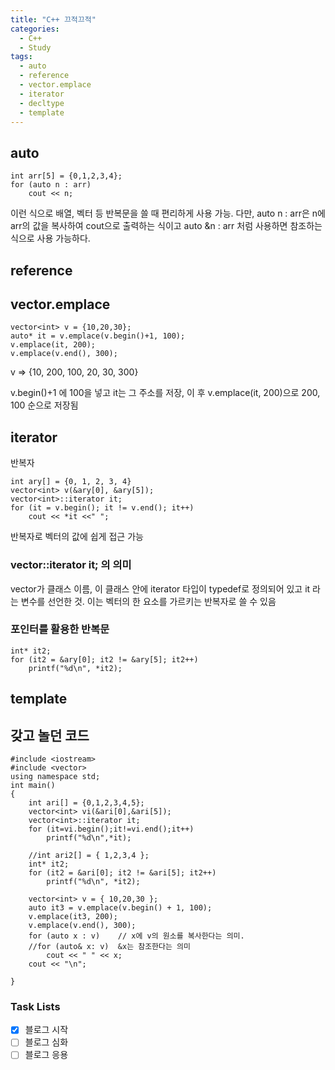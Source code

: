 ```yaml
---
title: "C++ 끄적끄적"
categories:
  - C++
  - Study
tags:
  - auto
  - reference
  - vector.emplace
  - iterator
  - decltype
  - template
---
```


## auto
    int arr[5] = {0,1,2,3,4};
    for (auto n : arr)
        cout << n;

이런 식으로 배열, 벡터 등 반복문을 쓸 때 편리하게 사용 가능.
다만, auto n : arr은 n에 arr의 값을 복사하여 cout으로 출력하는 식이고
auto &n : arr 처럼 사용하면 참조하는 식으로 사용 가능하다.


## reference

## vector.emplace
    vector<int> v = {10,20,30};
    auto* it = v.emplace(v.begin()+1, 100);
    v.emplace(it, 200);
    v.emplace(v.end(), 300);

v => {10, 200, 100, 20, 30, 300}

v.begin()+1 에 100을 넣고 it는 그 주소를 저장, 이 후 v.emplace(it, 200)으로 200, 100 순으로 저장됨


## iterator
반복자

    int ary[] = {0, 1, 2, 3, 4}
    vector<int> v(&ary[0], &ary[5]);
    vector<int>::iterator it;
    for (it = v.begin(); it != v.end(); it++)
        cout << *it <<" ";

반복자로 벡터의 값에 쉽게 접근 가능
### vector<T>::iterator it; 의 의미
vector<T>가 클래스 이름, 이 클래스 안에 iterator 타입이 typedef로 정의되어 있고 it 라는 변수를 선언한 것.
이는 벡터의 한 요소를 가르키는 반복자로 쓸 수 있음

### 포인터를 활용한 반복문
    
	int* it2;
	for (it2 = &ary[0]; it2 != &ary[5]; it2++)
		printf("%d\n", *it2);

## template


## 갖고 놀던 코드

    #include <iostream>  
    #include <vector>  
    using namespace std;  
    int main() 
    {       
        int ari[] = {0,1,2,3,4,5};
        vector<int> vi(&ari[0],&ari[5]);       
        vector<int>::iterator it;       
        for (it=vi.begin();it!=vi.end();it++) 
            printf("%d\n",*it);

        //int ari2[] = { 1,2,3,4 };
        int* it2;
        for (it2 = &ari[0]; it2 != &ari[5]; it2++)
            printf("%d\n", *it2);

        vector<int> v = { 10,20,30 };
        auto it3 = v.emplace(v.begin() + 1, 100);
        v.emplace(it3, 200);
        v.emplace(v.end(), 300);
        for (auto x : v)	// x에 v의 원소를 복사한다는 의미. 
        //for (auto& x: v)	&x는 참조한다는 의미
            cout << " " << x;
        cout << "\n";

    }


### Task Lists
- [x] 블로그 시작
- [ ] 블로그 심화
- [ ] 블로그 응용